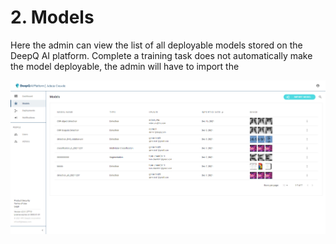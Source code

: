 # 2. Models

Here the admin can view the list of all deployable models stored on the DeepQ AI platform. Complete a training task does not automatically make the model deployable, the admin will have to import the&#x20;



![Deployable model list of DeepQ AI platform](<../.gitbook/assets/image (1) (1).png>)







